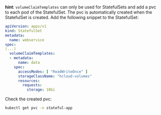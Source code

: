 **hint**: `volumeClaimTemplates` can only be used for StatefulSets and add a pvc to each pod of the StatefulSet. The pvc is automatically created when the StatefulSet is created. Add the following snippet to the StatefulSet:

```yaml
apiVersion: apps/v1
kind: StatefulSet
metadata:
  name: webservice
spec:
(...)
  volumeClaimTemplates:
  - metadata:
      name: data
    spec:
      accessModes: [ "ReadWriteOnce" ]
      storageClassName: "hcloud-volumes"
      resources:
        requests:
          storage: 10Gi
```

Check the created pvc:

```bash
kubectl get pvc -n stateful-app
```